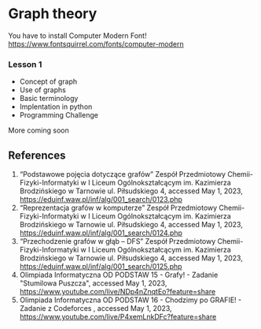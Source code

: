 # Graph theory
You have to install Computer Modern Font! <br/>
https://www.fontsquirrel.com/fonts/computer-modern
### Lesson 1
- Concept of graph
- Use of graphs
- Basic terminology
- Implentation in python
- Programming Challenge

More coming soon

## References

1. “Podstawowe pojęcia dotyczące grafów” Zespół Przedmiotowy Chemii-Fizyki-Informatyki w I Liceum Ogólnokształcącym im. Kazimierza Brodzińskiego w Tarnowie ul. Piłsudskiego 4, accessed May 1, 2023,<br/>
https://eduinf.waw.pl/inf/alg/001_search/0123.php
2. “Reprezentacja grafów w komputerze” Zespół Przedmiotowy Chemii-Fizyki-Informatyki w I Liceum Ogólnokształcącym im. Kazimierza Brodzińskiego w Tarnowie ul. Piłsudskiego 4, accessed May 1, 2023,<br/> https://eduinf.waw.pl/inf/alg/001_search/0124.php
3. “Przechodzenie grafów w głąb – DFS” Zespół Przedmiotowy Chemii-Fizyki-Informatyki w I Liceum Ogólnokształcącym im. Kazimierza Brodzińskiego w Tarnowie ul. Piłsudskiego 4, accessed May 1, 2023,<br/> https://eduinf.waw.pl/inf/alg/001_search/0125.php
4. Olimpiada Informatyczna OD PODSTAW 15 - Grafy! - Zadanie "Stumilowa Puszcza", accessed May 1, 2023, <br/> https://www.youtube.com/live/NDp4nZnqtEo?feature=share
5. Olimpiada Informatyczna OD PODSTAW 16 - Chodzimy po GRAFIE! - Zadanie z Codeforces , accessed May 1, 2023, <br/> https://www.youtube.com/live/P4xemLnkDFc?feature=share
